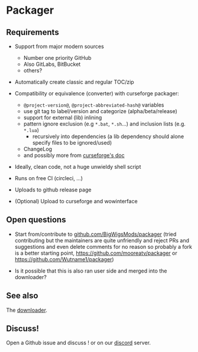 # Packager

## Requirements

- Support from major modern sources
  - Number one priority GitHub
  - Also GitLabs, BitBucket
  - others?

- Automatically create classic and regular TOC/zip

- Compatibility or equivalence (converter) with curseforge packager:
  - `@project-version@`, `@project-abbreviated-hash@` variables
  - use git tag to label/version and categorize (alpha/beta/release)
  - support for external (lib) inlining
  - pattern ignore exclusion (e.g `*.bat`, `*.sh`...) and inclusion lists (e.g. `*.lua`)
    - recursively into dependencies (a lib dependency should alone specify files to be ignored/used)
  - ChangeLog
  - and possibly more from [curseforge's doc](https://authors.curseforge.com/knowledge-base/projects/3451-automatic-packaging)

- Ideally, clean code, not a huge unwieldy shell script

- Runs on free CI (circleci, ...)

- Uploads to github release page

- (Optional) Upload to curseforge and wowinterface

## Open questions

- Start from/contribute to [github.com/BigWigsMods/packager](https://github.com/BigWigsMods/packager)
(tried contributing but the maintainers are quite unfriendly and reject PRs and suggestions and even delete comments for no reason so probably a fork is a better starting point, https://github.com/mooreatv/packager or https://github.com/Wutname1/packager)

- Is it possible that this is also ran user side and merged into the downloader?

## See also
The [downloader](downloader.md).

## Discuss!

Open a Github issue and discuss ! or on our [discord](https://discord.gg/t8msyQU) server.
